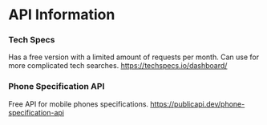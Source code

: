 # API Information
### Tech Specs
Has a free version with a limited amount of requests per month. Can use for more complicated tech searches.
https://techspecs.io/dashboard/

### Phone Specification API
Free API for mobile phones specifications.
https://publicapi.dev/phone-specification-api







